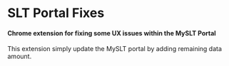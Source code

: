 # SLT Portal Fixes
#### Chrome extension for fixing some UX issues within the MySLT Portal 

This extension simply update the MySLT portal by adding remaining data amount.


 
